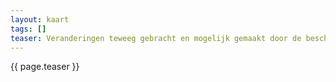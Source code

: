 ```yaml
---
layout: kaart
tags: []
teaser: Veranderingen teweeg gebracht en mogelijk gemaakt door de beschikbaarheid van digitale technolgie en de verregaande digitalisering van de samenleving.
---
```

{{ page.teaser }}
